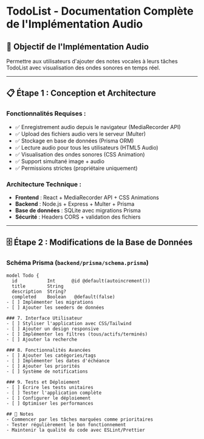 # TodoList - Documentation Complète de l'Implémentation Audio

## 🎯 **Objectif de l'Implémentation Audio**
Permettre aux utilisateurs d'ajouter des notes vocales à leurs tâches TodoList avec visualisation des ondes sonores en temps réel.

---

## 📋 **Étape 1 : Conception et Architecture**

### **Fonctionnalités Requises :**
- ✅ Enregistrement audio depuis le navigateur (MediaRecorder API)
- ✅ Upload des fichiers audio vers le serveur (Multer)
- ✅ Stockage en base de données (Prisma ORM)
- ✅ Lecture audio pour tous les utilisateurs (HTML5 Audio)
- ✅ Visualisation des ondes sonores (CSS Animation)
- ✅ Support simultané image + audio
- ✅ Permissions strictes (propriétaire uniquement)

### **Architecture Technique :**
- **Frontend** : React + MediaRecorder API + CSS Animations
- **Backend** : Node.js + Express + Multer + Prisma
- **Base de données** : SQLite avec migrations Prisma
- **Sécurité** : Headers CORS + validation des fichiers

---

## 🗄️ **Étape 2 : Modifications de la Base de Données**

### **Schéma Prisma (`backend/prisma/schema.prisma`)**

```prisma
model Todo {
  id           Int      @id @default(autoincrement())
  title        String
  description  String?
  completed    Boolean   @default(false)
- [ ] Implémenter les migrations
- [ ] Ajouter les seeders de données

### 7. Interface Utilisateur
- [ ] Styliser l'application avec CSS/Tailwind
- [ ] Ajouter un design responsive
- [ ] Implémenter les filtres (tous/actifs/terminés)
- [ ] Ajouter la recherche

### 8. Fonctionnalités Avancées
- [ ] Ajouter les catégories/tags
- [ ] Implémenter les dates d'échéance
- [ ] Ajouter les priorités
- [ ] Système de notifications

### 9. Tests et Déploiement
- [ ] Écrire les tests unitaires
- [ ] Tester l'application complète
- [ ] Configurer le déploiement
- [ ] Optimiser les performances

## 📝 Notes
- Commencer par les tâches marquées comme prioritaires
- Tester régulièrement le bon fonctionnement
- Maintenir la qualité du code avec ESLint/Prettier
